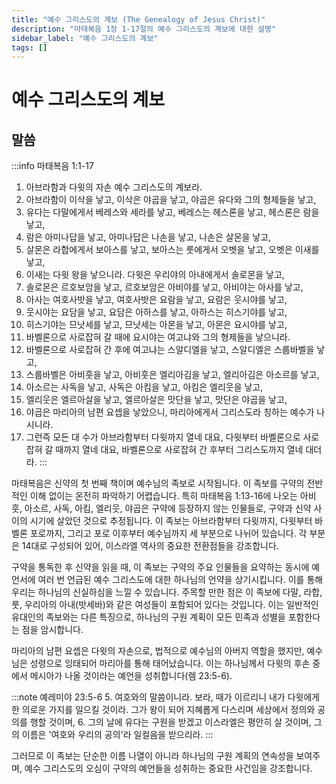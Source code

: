 ```yaml
---
title: "예수 그리스도의 계보 (The Genealogy of Jesus Christ)"
description: "마태복음 1장 1-17절의 예수 그리스도의 계보에 대한 설명"
sidebar_label: "예수 그리스도의 계보"
tags: []
---
```

# 예수 그리스도의 계보

## 말씀

:::info 마태복음 1:1-17
1. 아브라함과 다윗의 자손 예수 그리스도의 계보라.
2. 아브라함이 이삭을 낳고, 이삭은 야곱을 낳고, 야곱은 유다와 그의 형제들을 낳고,
3. 유다는 다말에게서 베레스와 세라를 낳고, 베레스는 헤스론을 낳고, 헤스론은 람을 낳고,
4. 람은 아미나답을 낳고, 아미나답은 나손을 낳고, 나손은 살몬을 낳고,
5. 살몬은 라합에게서 보아스를 낳고, 보아스는 룻에게서 오벳을 낳고, 오벳은 이새를 낳고,
6. 이새는 다윗 왕을 낳으니라. 다윗은 우리야의 아내에게서 솔로몬을 낳고,
7. 솔로몬은 르호보암을 낳고, 르호보암은 아비야를 낳고, 아비야는 아사를 낳고,
8. 아사는 여호사밧을 낳고, 여호사밧은 요람을 낳고, 요람은 웃시야를 낳고,
9. 웃시야는 요담을 낳고, 요담은 아하스를 낳고, 아하스는 히스기야를 낳고,
10. 히스기야는 므낫세를 낳고, 므낫세는 아몬을 낳고, 아몬은 요시야를 낳고,
11. 바벨론으로 사로잡혀 갈 때에 요시야는 여고냐와 그의 형제들을 낳으니라.
12. 바벨론으로 사로잡혀 간 후에 여고냐는 스알디엘을 낳고, 스알디엘은 스룹바벨을 낳고,
13. 스룹바벨은 아비훗을 낳고, 아비훗은 엘리아김을 낳고, 엘리아김은 아소르를 낳고,
14. 아소르는 사독을 낳고, 사독은 아킴을 낳고, 아킴은 엘리웃을 낳고,
15. 엘리웃은 엘르아살을 낳고, 엘르아살은 맛단을 낳고, 맛단은 야곱을 낳고,
16. 야곱은 마리아의 남편 요셉을 낳았으니, 마리아에게서 그리스도라 칭하는 예수가 나시니라.
17. 그런즉 모든 대 수가 아브라함부터 다윗까지 열네 대요, 다윗부터 바벨론으로 사로잡혀 갈 때까지 열네 대요, 바벨론으로 사로잡혀 간 후부터 그리스도까지 열네 대더라.
:::

마태복음은 신약의 첫 번째 책이며 예수님의 족보로 시작됩니다. 이 족보를 구약의 전반적인 이해 없이는 온전히 파악하기 어렵습니다. 특히 마태복음 1:13-16에 나오는 아비훗, 아소르, 사독, 아킴, 엘리웃, 야곱은 구약에 등장하지 않는 인물들로, 구약과 신약 사이의 시기에 살았던 것으로 추정됩니다. 이 족보는 아브라함부터 다윗까지, 다윗부터 바벨론 포로까지, 그리고 포로 이후부터 예수님까지 세 부분으로 나뉘어 있습니다. 각 부분은 14대로 구성되어 있어, 이스라엘 역사의 중요한 전환점들을 강조합니다.

구약을 통독한 후 신약을 읽을 때, 이 족보는 구약의 주요 인물들을 요약하는 동시에 예언서에 여러 번 언급된 예수 그리스도에 대한 하나님의 언약을 상기시킵니다. 이를 통해 우리는 하나님의 신실하심을 느낄 수 있습니다. 주목할 만한 점은 이 족보에 다말, 라합, 룻, 우리아의 아내(밧세바)와 같은 여성들이 포함되어 있다는 것입니다. 이는 일반적인 유대인의 족보와는 다른 특징으로, 하나님의 구원 계획이 모든 민족과 성별을 포함한다는 점을 암시합니다.

마리아의 남편 요셉은 다윗의 자손으로, 법적으로 예수님의 아버지 역할을 했지만, 예수님은 성령으로 잉태되어 마리아를 통해 태어났습니다. 이는 하나님께서 다윗의 후손 중에서 메시아가 나올 것이라는 예언을 성취합니다(렘 23:5-6).

:::note 예레미야 23:5-6
5. 여호와의 말씀이니라. 보라, 때가 이르리니 내가 다윗에게 한 의로운 가지를 일으킬 것이라. 그가 왕이 되어 지혜롭게 다스리며 세상에서 정의와 공의를 행할 것이며,
6. 그의 날에 유다는 구원을 받겠고 이스라엘은 평안히 살 것이며, 그의 이름은 '여호와 우리의 공의'라 일컬음을 받으리라.
:::

그러므로 이 족보는 단순한 이름 나열이 아니라 하나님의 구원 계획의 연속성을 보여주며, 예수 그리스도의 오심이 구약의 예언들을 성취하는 중요한 사건임을 강조합니다.